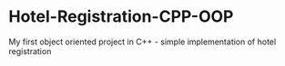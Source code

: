 # Hotel-Registration-CPP-OOP
My first object oriented project in C++ - simple implementation of hotel registration 
